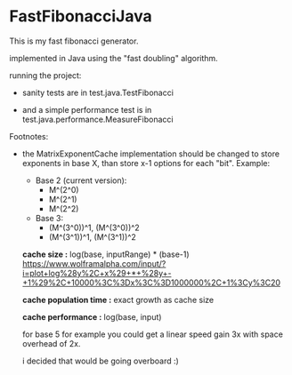 # FastFibonacciJava

This is my fast fibonacci generator.

implemented in Java using the "fast doubling" algorithm.

running the project:

  * sanity tests are in test.java.TestFibonacci
  
  * and a simple performance test is in test.java.performance.MeasureFibonacci
  
  
Footnotes:

 * the MatrixExponentCache implementation should be changed to store exponents in base X,
   than store x-1 options for each "bit".
   Example:
    * Base 2 (current version):
      * M^(2^0)
      * M^(2^1)
      * M^(2^2)
    * Base 3:
      * (M^(3^0))^1, (M^(3^0))^2
      * (M^(3^1))^1, (M^(3^1))^2
  
   <b>cache size :</b> log(base, inputRange) * (base-1)     
   https://www.wolframalpha.com/input/?i=plot+log%28y%2C+x%29+*+%28y+-+1%29%2C+10000%3C%3Dx%3C%3D1000000%2C+1%3Cy%3C20
   
   <b>cache population time :</b> exact growth as cache size
  
   <b>cache performance :</b> log(base, input)
   
   for base 5 for example you could get a linear speed gain 3x with space overhead of 2x.
   
   i decided that would be going overboard :)
  
